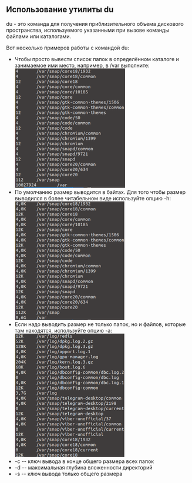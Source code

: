 ## Использование утилиты **du**
du - это команда для получения приблизительного объема дискового пространства, используемого указанными при вызове команды файлами или каталогами.

Вот несколько примеров работы с командой du:
- Чтобы просто вывести список папок в определённом каталоге и занимаемое ими место, например, в /var выполните: \
  ![du1](../images/du1.png)
- По умолчанию размер выводится в байтах. Для того чтобы размер выводился в более читабельном виде используйте опцию -h: \
  ![du2](../images/du2.png)
- Если надо выводить размер не только папок, но и файлов, которые там находятся, используйте опцию -a: \
  <img src="../images/du3.png" alt="du3" width="298"/>
- -c -- ключ вывода в конце общего размера всех папок
- -d -- максимальная глубина вложенности директорий
- -s -- ключ вывода только общего размера
